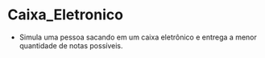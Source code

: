 # Caixa_Eletronico
* Simula uma pessoa sacando em um caixa eletrônico e entrega a menor quantidade de notas possíveis.
